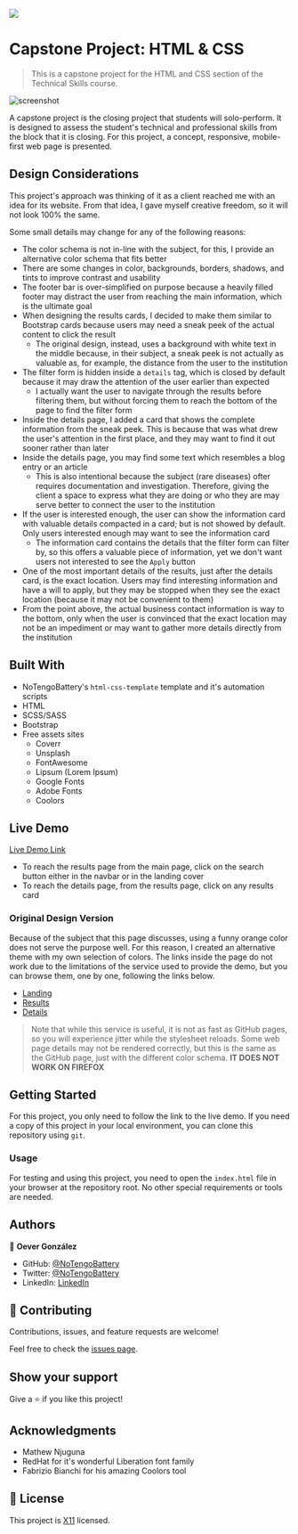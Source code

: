 ![](https://img.shields.io/badge/Microverse-blueviolet)

# Capstone Project: HTML & CSS

> This is a capstone project for the HTML and CSS section of the Technical Skills course.

![screenshot](./app_screenshot.png)

A capstone project is the closing project that students will solo-perform. It is designed to assess the student's technical and professional skills from the block that it is closing. For this project, a concept, responsive, mobile-first web page is presented.

## Design Considerations

This project's approach was thinking of it as a client reached me with an idea for its website. From that idea, I gave myself creative freedom, so it will not look 100% the same.

Some small details may change for any of the following reasons:
- The color schema is not in-line with the subject, for this, I provide an alternative color schema that fits better
- There are some changes in color, backgrounds, borders, shadows, and tints to improve contrast and usability
- The footer bar is over-simplified on purpose because a heavily filled footer may distract the user from reaching the main information, which is the ultimate goal
- When designing the results cards, I decided to make them similar to Bootstrap cards because users may need a sneak peek of the actual content to click the result
  - The original design, instead, uses a background with white text in the middle because, in their subject, a sneak peek is not actually as valuable as, for example, the distance from the user to the institution
- The filter form is hidden inside a `details` tag, which is closed by default because it may draw the attention of the user earlier than expected
  - I actually want the user to navigate through the results before filtering them, but without forcing them to reach the bottom of the page to find the filter form
- Inside the details page, I added a card that shows the complete information from the sneak peek. This is because that was what drew the user's attention in the first place, and they may want to find it out sooner rather than later
- Inside the details page, you may find some text which resembles a blog entry or an article
  - This is also intentional because the subject (rare diseases) ofter requires documentation and investigation. Therefore, giving the client a space to express what they are doing or who they are may serve better to connect the user to the institution
- If the user is interested enough, the user can show the information card with valuable details compacted in a card; but is not showed by default. Only users interested enough may want to see the information card
  - The information card contains the details that the filter form can filter by, so this offers a valuable piece of information, yet we don't want users not interested to see the `Apply` button
- One of the most important details of the results, just after the details card, is the exact location. Users may find interesting information and have a will to apply, but they may be stopped when they see the exact location (because it may not be convenient to them)
- From the point above, the actual business contact information is way to the bottom, only when the user is convinced that the exact location may not be an impediment or may want to gather more details directly from the institution

## Built With

- NoTengoBattery's `html-css-template` template and it's automation scripts
- HTML
- SCSS/SASS
- Bootstrap
- Free assets sites
  - Coverr
  - Unsplash
  - FontAwesome
  - Lipsum (Lorem Ipsum)
  - Google Fonts
  - Adobe Fonts
  - Coolors

## Live Demo

[Live Demo Link](https://notengobattery.github.io/capstone-html/)

- To reach the results page from the main page, click on the search button either in the navbar or in the landing cover
- To reach the details page, from the results page, click on any results card

### Original Design Version

Because of the subject that this page discusses, using a funny orange color does not serve the purpose well. For this reason, I created an alternative theme with my own selection of colors. The links inside the page do not work due to the limitations of the service used to provide the demo, but you can browse them, one by one, following the links below.

- [Landing](https://htmlpreview.github.io/?https://github.com/NoTengoBattery/capstone-html/blob/original-design/index.html)
- [Results](https://htmlpreview.github.io/?https://github.com/NoTengoBattery/capstone-html/blob/original-design/src/html/results.html)
- [Details](https://htmlpreview.github.io/?https://github.com/NoTengoBattery/capstone-html/blob/original-design/src/html/detail.html)

> Note that while this service is useful, it is not as fast as GitHub pages, so you will experience jitter while the stylesheet reloads. Some web page details may not be rendered correctly, but this is the same as the GitHub page, just with the different color schema. **IT DOES NOT WORK ON FIREFOX**

## Getting Started

For this project, you only need to follow the link to the live demo. If you need a copy of this project in your local environment, you can clone this repository using `git`.

### Usage

For testing and using this project, you need to open the `index.html` file in your browser at the repository root. No other special requirements or tools are needed.

## Authors

👤 **Oever González**

- GitHub: [@NoTengoBattery](https://github.com/NoTengoBattery)
- Twitter: [@NoTengoBattery](https://twitter.com/NoTengoBattery)
- LinkedIn: [LinkedIn](https://linkedin.com/in/NoTengoBattery)

## 🤝 Contributing

Contributions, issues, and feature requests are welcome!

Feel free to check the [issues page](issues/).

## Show your support

Give a ⭐️ if you like this project!

## Acknowledgments

- Mathew Njuguna
- RedHat for it's wonderful Liberation font family
- Fabrizio Bianchi for his amazing Coolors tool

## 📝 License

This project is [X11](https://spdx.org/licenses/X11.html) licensed.
